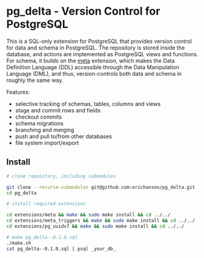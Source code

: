 pg_delta - Version Control for PostgreSQL
=========================================

This is a SQL-only extension for PostgreSQL that provides version control for data and schema in
PostgreSQL.  The repository is stored inside the database, and actions are implemented as PostgreSQL
views and functions.  For schema, it builds on the [meta](https://github.com/aquameta/meta)
extension, which makes the Data Definition Language (DDL) accessible through the Data Manipulation
Language (DML), and thus, version-controls both data and schema in roughly the same way.

Features:

- selective tracking of schemas, tables, columns and views
- stage and commit rows and fields
- checkout commits
- schema migrations
- branching and merging
- push and pull to/from other databases
- file system import/export

## Install

```sh
# clone repository, including submodules

git clone --recurse-submodules git@github.com:erichanson/pg_delta.git
cd pg_delta

# install required extensions

cd extensions/meta && make && sudo make install && cd ../../
cd extensions/meta_triggers && make && sudo make install && cd ../../
cd extensions/pg_uuidv7 && make && sudo make install && cd ../../

# make pg_delta--0.1.0.sql
./make.sh
cat pg_delta--0.1.0.sql | psql _your_db_
```
